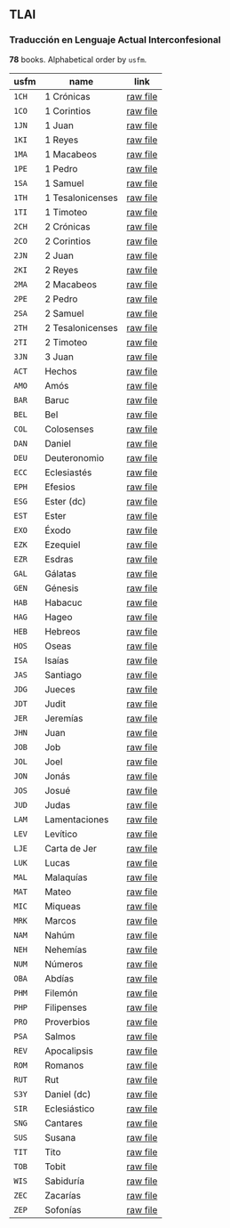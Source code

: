 ## TLAI

### Traducción en Lenguaje Actual Interconfesional

**78** books. Alphabetical order by `usfm`.

| usfm | name | link |
| ---------- | ---------- | ---------- |
| `1CH` | 1 Crónicas | [raw file](https://mrk214.github.io/bible-data-es-spa/data/es___spa___spa/TLAI/1CH.json) |
| `1CO` | 1 Corintios | [raw file](https://mrk214.github.io/bible-data-es-spa/data/es___spa___spa/TLAI/1CO.json) |
| `1JN` | 1 Juan | [raw file](https://mrk214.github.io/bible-data-es-spa/data/es___spa___spa/TLAI/1JN.json) |
| `1KI` | 1 Reyes | [raw file](https://mrk214.github.io/bible-data-es-spa/data/es___spa___spa/TLAI/1KI.json) |
| `1MA` | 1 Macabeos | [raw file](https://mrk214.github.io/bible-data-es-spa/data/es___spa___spa/TLAI/1MA.json) |
| `1PE` | 1 Pedro | [raw file](https://mrk214.github.io/bible-data-es-spa/data/es___spa___spa/TLAI/1PE.json) |
| `1SA` | 1 Samuel | [raw file](https://mrk214.github.io/bible-data-es-spa/data/es___spa___spa/TLAI/1SA.json) |
| `1TH` | 1 Tesalonicenses | [raw file](https://mrk214.github.io/bible-data-es-spa/data/es___spa___spa/TLAI/1TH.json) |
| `1TI` | 1 Timoteo | [raw file](https://mrk214.github.io/bible-data-es-spa/data/es___spa___spa/TLAI/1TI.json) |
| `2CH` | 2 Crónicas | [raw file](https://mrk214.github.io/bible-data-es-spa/data/es___spa___spa/TLAI/2CH.json) |
| `2CO` | 2 Corintios | [raw file](https://mrk214.github.io/bible-data-es-spa/data/es___spa___spa/TLAI/2CO.json) |
| `2JN` | 2 Juan | [raw file](https://mrk214.github.io/bible-data-es-spa/data/es___spa___spa/TLAI/2JN.json) |
| `2KI` | 2 Reyes | [raw file](https://mrk214.github.io/bible-data-es-spa/data/es___spa___spa/TLAI/2KI.json) |
| `2MA` | 2 Macabeos | [raw file](https://mrk214.github.io/bible-data-es-spa/data/es___spa___spa/TLAI/2MA.json) |
| `2PE` | 2 Pedro | [raw file](https://mrk214.github.io/bible-data-es-spa/data/es___spa___spa/TLAI/2PE.json) |
| `2SA` | 2 Samuel | [raw file](https://mrk214.github.io/bible-data-es-spa/data/es___spa___spa/TLAI/2SA.json) |
| `2TH` | 2 Tesalonicenses | [raw file](https://mrk214.github.io/bible-data-es-spa/data/es___spa___spa/TLAI/2TH.json) |
| `2TI` | 2 Timoteo | [raw file](https://mrk214.github.io/bible-data-es-spa/data/es___spa___spa/TLAI/2TI.json) |
| `3JN` | 3 Juan | [raw file](https://mrk214.github.io/bible-data-es-spa/data/es___spa___spa/TLAI/3JN.json) |
| `ACT` | Hechos | [raw file](https://mrk214.github.io/bible-data-es-spa/data/es___spa___spa/TLAI/ACT.json) |
| `AMO` | Amós | [raw file](https://mrk214.github.io/bible-data-es-spa/data/es___spa___spa/TLAI/AMO.json) |
| `BAR` | Baruc | [raw file](https://mrk214.github.io/bible-data-es-spa/data/es___spa___spa/TLAI/BAR.json) |
| `BEL` | Bel | [raw file](https://mrk214.github.io/bible-data-es-spa/data/es___spa___spa/TLAI/BEL.json) |
| `COL` | Colosenses | [raw file](https://mrk214.github.io/bible-data-es-spa/data/es___spa___spa/TLAI/COL.json) |
| `DAN` | Daniel | [raw file](https://mrk214.github.io/bible-data-es-spa/data/es___spa___spa/TLAI/DAN.json) |
| `DEU` | Deuteronomio | [raw file](https://mrk214.github.io/bible-data-es-spa/data/es___spa___spa/TLAI/DEU.json) |
| `ECC` | Eclesiastés | [raw file](https://mrk214.github.io/bible-data-es-spa/data/es___spa___spa/TLAI/ECC.json) |
| `EPH` | Efesios | [raw file](https://mrk214.github.io/bible-data-es-spa/data/es___spa___spa/TLAI/EPH.json) |
| `ESG` | Ester (dc) | [raw file](https://mrk214.github.io/bible-data-es-spa/data/es___spa___spa/TLAI/ESG.json) |
| `EST` | Ester | [raw file](https://mrk214.github.io/bible-data-es-spa/data/es___spa___spa/TLAI/EST.json) |
| `EXO` | Éxodo | [raw file](https://mrk214.github.io/bible-data-es-spa/data/es___spa___spa/TLAI/EXO.json) |
| `EZK` | Ezequiel | [raw file](https://mrk214.github.io/bible-data-es-spa/data/es___spa___spa/TLAI/EZK.json) |
| `EZR` | Esdras | [raw file](https://mrk214.github.io/bible-data-es-spa/data/es___spa___spa/TLAI/EZR.json) |
| `GAL` | Gálatas | [raw file](https://mrk214.github.io/bible-data-es-spa/data/es___spa___spa/TLAI/GAL.json) |
| `GEN` | Génesis | [raw file](https://mrk214.github.io/bible-data-es-spa/data/es___spa___spa/TLAI/GEN.json) |
| `HAB` | Habacuc | [raw file](https://mrk214.github.io/bible-data-es-spa/data/es___spa___spa/TLAI/HAB.json) |
| `HAG` | Hageo | [raw file](https://mrk214.github.io/bible-data-es-spa/data/es___spa___spa/TLAI/HAG.json) |
| `HEB` | Hebreos | [raw file](https://mrk214.github.io/bible-data-es-spa/data/es___spa___spa/TLAI/HEB.json) |
| `HOS` | Oseas | [raw file](https://mrk214.github.io/bible-data-es-spa/data/es___spa___spa/TLAI/HOS.json) |
| `ISA` | Isaías | [raw file](https://mrk214.github.io/bible-data-es-spa/data/es___spa___spa/TLAI/ISA.json) |
| `JAS` | Santiago | [raw file](https://mrk214.github.io/bible-data-es-spa/data/es___spa___spa/TLAI/JAS.json) |
| `JDG` | Jueces | [raw file](https://mrk214.github.io/bible-data-es-spa/data/es___spa___spa/TLAI/JDG.json) |
| `JDT` | Judit | [raw file](https://mrk214.github.io/bible-data-es-spa/data/es___spa___spa/TLAI/JDT.json) |
| `JER` | Jeremías | [raw file](https://mrk214.github.io/bible-data-es-spa/data/es___spa___spa/TLAI/JER.json) |
| `JHN` | Juan | [raw file](https://mrk214.github.io/bible-data-es-spa/data/es___spa___spa/TLAI/JHN.json) |
| `JOB` | Job | [raw file](https://mrk214.github.io/bible-data-es-spa/data/es___spa___spa/TLAI/JOB.json) |
| `JOL` | Joel | [raw file](https://mrk214.github.io/bible-data-es-spa/data/es___spa___spa/TLAI/JOL.json) |
| `JON` | Jonás | [raw file](https://mrk214.github.io/bible-data-es-spa/data/es___spa___spa/TLAI/JON.json) |
| `JOS` | Josué | [raw file](https://mrk214.github.io/bible-data-es-spa/data/es___spa___spa/TLAI/JOS.json) |
| `JUD` | Judas | [raw file](https://mrk214.github.io/bible-data-es-spa/data/es___spa___spa/TLAI/JUD.json) |
| `LAM` | Lamentaciones | [raw file](https://mrk214.github.io/bible-data-es-spa/data/es___spa___spa/TLAI/LAM.json) |
| `LEV` | Levítico | [raw file](https://mrk214.github.io/bible-data-es-spa/data/es___spa___spa/TLAI/LEV.json) |
| `LJE` | Carta de Jer | [raw file](https://mrk214.github.io/bible-data-es-spa/data/es___spa___spa/TLAI/LJE.json) |
| `LUK` | Lucas | [raw file](https://mrk214.github.io/bible-data-es-spa/data/es___spa___spa/TLAI/LUK.json) |
| `MAL` | Malaquías | [raw file](https://mrk214.github.io/bible-data-es-spa/data/es___spa___spa/TLAI/MAL.json) |
| `MAT` | Mateo | [raw file](https://mrk214.github.io/bible-data-es-spa/data/es___spa___spa/TLAI/MAT.json) |
| `MIC` | Miqueas | [raw file](https://mrk214.github.io/bible-data-es-spa/data/es___spa___spa/TLAI/MIC.json) |
| `MRK` | Marcos | [raw file](https://mrk214.github.io/bible-data-es-spa/data/es___spa___spa/TLAI/MRK.json) |
| `NAM` | Nahúm | [raw file](https://mrk214.github.io/bible-data-es-spa/data/es___spa___spa/TLAI/NAM.json) |
| `NEH` | Nehemías | [raw file](https://mrk214.github.io/bible-data-es-spa/data/es___spa___spa/TLAI/NEH.json) |
| `NUM` | Números | [raw file](https://mrk214.github.io/bible-data-es-spa/data/es___spa___spa/TLAI/NUM.json) |
| `OBA` | Abdías | [raw file](https://mrk214.github.io/bible-data-es-spa/data/es___spa___spa/TLAI/OBA.json) |
| `PHM` | Filemón | [raw file](https://mrk214.github.io/bible-data-es-spa/data/es___spa___spa/TLAI/PHM.json) |
| `PHP` | Filipenses | [raw file](https://mrk214.github.io/bible-data-es-spa/data/es___spa___spa/TLAI/PHP.json) |
| `PRO` | Proverbios | [raw file](https://mrk214.github.io/bible-data-es-spa/data/es___spa___spa/TLAI/PRO.json) |
| `PSA` | Salmos | [raw file](https://mrk214.github.io/bible-data-es-spa/data/es___spa___spa/TLAI/PSA.json) |
| `REV` | Apocalipsis | [raw file](https://mrk214.github.io/bible-data-es-spa/data/es___spa___spa/TLAI/REV.json) |
| `ROM` | Romanos | [raw file](https://mrk214.github.io/bible-data-es-spa/data/es___spa___spa/TLAI/ROM.json) |
| `RUT` | Rut | [raw file](https://mrk214.github.io/bible-data-es-spa/data/es___spa___spa/TLAI/RUT.json) |
| `S3Y` | Daniel (dc) | [raw file](https://mrk214.github.io/bible-data-es-spa/data/es___spa___spa/TLAI/S3Y.json) |
| `SIR` | Eclesiástico | [raw file](https://mrk214.github.io/bible-data-es-spa/data/es___spa___spa/TLAI/SIR.json) |
| `SNG` | Cantares | [raw file](https://mrk214.github.io/bible-data-es-spa/data/es___spa___spa/TLAI/SNG.json) |
| `SUS` | Susana | [raw file](https://mrk214.github.io/bible-data-es-spa/data/es___spa___spa/TLAI/SUS.json) |
| `TIT` | Tito | [raw file](https://mrk214.github.io/bible-data-es-spa/data/es___spa___spa/TLAI/TIT.json) |
| `TOB` | Tobit | [raw file](https://mrk214.github.io/bible-data-es-spa/data/es___spa___spa/TLAI/TOB.json) |
| `WIS` | Sabiduría | [raw file](https://mrk214.github.io/bible-data-es-spa/data/es___spa___spa/TLAI/WIS.json) |
| `ZEC` | Zacarías | [raw file](https://mrk214.github.io/bible-data-es-spa/data/es___spa___spa/TLAI/ZEC.json) |
| `ZEP` | Sofonías | [raw file](https://mrk214.github.io/bible-data-es-spa/data/es___spa___spa/TLAI/ZEP.json) |
